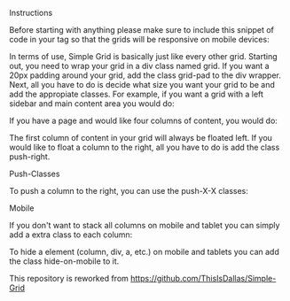 Instructions

Before starting with anything please make sure to include this snippet of code in your <head> tag so that the grids will be responsive on mobile devices: <meta name="viewport" content="width=device-width, initial-scale=1" >

In terms of use, Simple Grid is basically just like every other grid. Starting out, you need to wrap your grid in a div class named grid. If you want a 20px padding around your grid, add the class grid-pad to the div wrapper. Next, all you have to do is decide what size you want your grid to be and add the appropiate classes. For example, if you want a grid with a left sidebar and main content area you would do:

<div class="grid">
  <div class="col-3-12">
  </div>
  <div class="col-9-12">
  </div>
</div>

If you have a page and would like four columns of content, you would do:

<div class="grid">
  <div class="col-1-4">
  </div>
  <div class="col-1-4">
  </div>
  <div class="col-1-4">
  </div>
  <div class="col-1-4">
  </div>
</div>

The first column of content in your grid will always be floated left. If you would like to float a column to the right, all you have to do is add the class push-right.

Push-Classes

To push a column to the right, you can use the push-X-X classes:

<div class="grid">
  <div class="col-1-3 push-1-3">
  </div>
  <div class="col-1-3 ">
  </div>
</div>

Mobile

If you don't want to stack all columns on mobile and tablet you can simply add a extra class to each column:

<div class="grid">
  <div class="col-1-3 mobile-col-1-2">
  </div>
  <div class="col-1-3 mobile-col-1-2">
  </div>
  <div class="col-1-3 hide-on-mobile">
  </div>
</div>

To hide a element (column, div, a, etc.) on mobile and tablets you can add the class hide-on-mobile to it.


This repository is reworked from https://github.com/ThisIsDallas/Simple-Grid
